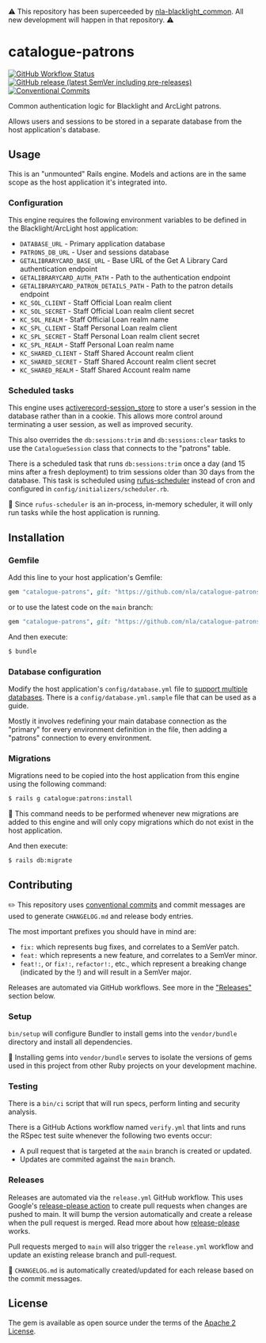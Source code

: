 ⚠️ This repository has been superceeded by [nla-blacklight_common](https://github.com/nla/nla-blacklight_common). All new development will happen in that repository. ⚠️

# catalogue-patrons

[![GitHub Workflow Status](https://img.shields.io/github/actions/workflow/status/nla/catalogue-patrons/verify.yml?branch=main&logo=github)](https://github.com/nla/catalogue-patrons/actions/workflows/verify.yml)
[![GitHub release (latest SemVer including pre-releases)](https://img.shields.io/github/v/release/nla/catalogue-patrons?include_prereleases)](https://github.com/nla/catalogue-patrons/releases/latest)
[![Conventional Commits](https://img.shields.io/badge/Conventional%20Commits-1.0.0-%23FE5196?logo=conventionalcommits&logoColor=white)](https://conventionalcommits.org)


Common authentication logic for Blacklight and ArcLight patrons. 

Allows users and sessions to be stored in a separate database from the host application's database.

## Usage
This is an "unmounted" Rails engine. Models and actions are in the same scope as the host 
application it's integrated into.

### Configuration
This engine requires the following environment variables to be defined in the Blacklight/ArcLight 
host application:

* `DATABASE_URL` - Primary application database
* `PATRONS_DB_URL` - User and sessions database
* `GETALIBRARYCARD_BASE_URL` - Base URL of the Get A Library Card authentication endpoint
* `GETALIBRARYCARD_AUTH_PATH` - Path to the authentication endpoint
* `GETALIBRARYCARD_PATRON_DETAILS_PATH` - Path to the patron details endpoint
* `KC_SOL_CLIENT` - Staff Official Loan realm client
* `KC_SOL_SECRET` - Staff Official Loan realm client secret
* `KC_SOL_REALM` - Staff Official Loan realm name
* `KC_SPL_CLIENT` - Staff Personal Loan realm client
* `KC_SPL_SECRET` - Staff Personal Loan realm client secret
* `KC_SPL_REALM` - Staff Personal Loan realm name
* `KC_SHARED_CLIENT` - Staff Shared Account realm client 
* `KC_SHARED_SECRET` - Staff Shared Account realm client secret
* `KC_SHARED_REALM` - Staff Shared Account realm name

### Scheduled tasks
This engine uses [activerecord-session_store](https://github.com/rails/activerecord-session_store)
to store a user's session in the database rather than in a cookie. This allows more control around 
terminating a user session, as well as improved security.

This also overrides the `db:sessions:trim` and `db:sessions:clear` tasks to use the
`CatalogueSession` class that connects to the "patrons" table.

There is a scheduled task that runs `db:sessions:trim` once a day (and 15 mins after a fresh
deployment) to trim sessions older than 30 days from the database. This task is scheduled using
[rufus-scheduler](https://github.com/jmettraux/rufus-scheduler) instead of cron and configured in
`config/initializers/scheduler.rb`.

🚨 Since `rufus-scheduler` is an in-process, in-memory scheduler, it will only run tasks while 
the host application is running.

## Installation

### Gemfile
Add this line to your host application's Gemfile:

```ruby
gem "catalogue-patrons", git: "https://github.com/nla/catalogue-patrons", tag: "[choose a tag]"
```
or to use the latest code on the `main` branch:

```ruby
gem "catalogue-patrons", git: "https://github.com/nla/catalogue-patrons"
```

And then execute:
```bash
$ bundle
```

### Database configuration
Modify the host application's `config/database.yml` file to 
[support multiple databases](https://guides.rubyonrails.org/active_record_multiple_databases.html).
There is a `config/database.yml.sample` file that can be used as a guide.

Mostly it involves redefining your main database connection as the "primary" for every environment
definition in the file, then adding a "patrons" connection to every environment.

### Migrations
Migrations need to be copied into the host application from this engine using the following command:

```bash
$ rails g catalogue:patrons:install
```

🚨 This command needs to be performed whenever new migrations are added to this engine and will only
copy migrations which do not exist in the host application.

And then execute:
```bash
$ rails db:migrate
```

## Contributing
✏️ This repository uses [conventional commits](https://www.conventionalcommits.org)
and commit messages are used to generate `CHANGELOG.md` and release body entries.

The most important prefixes you should have in mind are:

* `fix:` which represents bug fixes, and correlates to a SemVer patch.
* `feat:` which represents a new feature, and correlates to a SemVer minor.
* `feat!:`, or `fix!:`, `refactor!:`, etc., which represent a breaking change (indicated by the !)
and will result in a SemVer major.

Releases are automated via GitHub workflows. See more in the ["Releases"](#releases) section below.

### Setup
`bin/setup` will configure Bundler to install gems into the `vendor/bundle` directory and install
all dependencies.

🚨 Installing gems into `vendor/bundle` serves to isolate the versions of gems used in this project
from other Ruby projects on your development machine.

### Testing
There is a `bin/ci` script that will run specs, perform linting and security analysis.

There is a GitHub Actions workflow named `verify.yml` that lints and runs the RSpec test suite
whenever the following two events occur:
* A pull request that is targeted at the `main` branch is created or updated.
* Updates are commited against the `main` branch.

### Releases
Releases are automated via the `release.yml` GitHub workflow. This uses Google's
[release-please action](https://github.com/google-github-actions/release-please-action) to create
pull requests when changes are pushed to main. It will bump the version automatically and create a
release when the pull request is merged. Read more about how
[release-please](https://github.com/googleapis/release-please) works.

Pull requests merged to `main` will also trigger the `release.yml` workflow and update an existing 
release branch and pull-request.

🚨 `CHANGELOG.md` is automatically created/updated for each release based on the commit messages.

## License
The gem is available as open source under the terms of the
[Apache 2 License](https://opensource.org/licenses/Apache-2.0).
